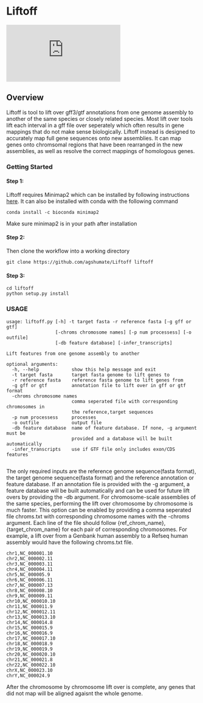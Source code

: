 # Liftoff
![Optional Text](https://github.com/agshumate/Liftoff/files/4773007/liftoff_logo.pdf)
## Overview
Liftoff is tool to lift over gff3/gtf annotations from one genome assembly to another of the same species or closely related species. Most lift over tools lift each interval in a gff file over seperately which often results in gene mappings that do not make sense biologically. Liftoff instead is designed to accurately map full gene sequences onto new assemblies. It can map genes onto chromsomal regions that have been rearranged in the new assemblies, as well as resolve the correct mappings of homologous genes. 

### Getting Started

#### Step 1:
Liftoff requires Minimap2 which can be installed by following instructions [here](https://github.com/lh3/minimap2/releases/tag/v2.17). It can also be installed with conda with the following command

```
conda install -c bioconda minimap2
```
Make sure minimap2 is in your path after installation 


#### Step 2: 
Then clone the workflow into a working directory 
```
git clone https://github.com/agshumate/Liftoff liftoff 
```

#### Step 3:

```
cd liftoff
python setup.py install
```

### USAGE
```
usage: liftoff.py [-h] -t target fasta -r reference fasta [-g gff or gtf]
                  [-chroms chromosome names] [-p num processess] [-o outfile]
                  [-db feature database] [-infer_transcripts]

Lift features from one genome assembly to another

optional arguments:
  -h, --help            show this help message and exit
  -t target fasta       target fasta genome to lift genes to
  -r reference fasta    reference fasta genome to lift genes from
  -g gff or gtf         annotation file to lift over in gff or gtf format
  -chroms chromosome names
                        comma seperated file with corresponding chromosomes in
                        the reference,target sequences
  -p num processess     processes
  -o outfile            output file
  -db feature database  name of feature database. If none, -g argument must be
                        provided and a database will be built automatically
  -infer_transcripts    use if GTF file only includes exon/CDS features
 
```
The only required inputs are the reference genome sequence(fasta format), the target genome sequence(fasta format) and the reference annotation or feature database. If an annotation file is provided with the -g argument, a feature database will be built automatically and can be used for future lift overs by providing the -db argument. For chromosome-scale assemblies of the same species, performing the lift over chromosome by chromosome is much faster. This option can be enabled by providing a  comma seperated file chroms.txt with corresponding chromosome names with the -chroms argument. Each line of the file should follow {ref_chrom_name},{target_chrom_name} for each pair of corresponding chromosomes. For example, a lift over from a Genbank human assembly to a Refseq human assembly would have the following chroms.txt file. 
 ```
chr1,NC_000001.10
chr2,NC_000002.11
chr3,NC_000003.11
chr4,NC_000004.11
chr5,NC_000005.9
chr6,NC_000006.11
chr7,NC_000007.13
chr8,NC_000008.10
chr9,NC_000009.11
chr10,NC_000010.10
chr11,NC_000011.9
chr12,NC_000012.11
chr13,NC_000013.10
chr14,NC_000014.8
chr15,NC_000015.9
chr16,NC_000016.9
chr17,NC_000017.10
chr18,NC_000018.9
chr19,NC_000019.9
chr20,NC_000020.10
chr21,NC_000021.8
chr22,NC_000022.10
chrX,NC_000023.10
chrY,NC_000024.9
```
After the chromosome by chromosome lift over is complete, any genes that did not map will be aligned agaisnt the whole genome. 
